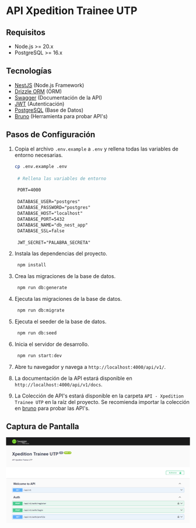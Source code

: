 # API Xpedition Trainee UTP

## Requisitos

- Node.js >= 20.x
- PostgreSQL >= 16.x

## Tecnologías

- [NestJS](https://nestjs.com) (Node.js Framework)
- [Drizzle ORM](https://orm.drizzle.team) (ORM)
- [Swagger](https://swagger.io) (Documentación de la API)
- [JWT](https://jwt.io) (Autenticación)
- [PostgreSQL](https://www.postgresql.org) (Base de Datos)
- [Bruno](https://www.usebruno.com) (Herramienta para probar API's)

## Pasos de Configuración

1. Copia el archivo `.env.example` a `.env` y rellena todas las variables de entorno necesarias.

   ```bash
   cp .env.example .env

    # Rellena las variables de entorno
   ```

   ```env
    PORT=4000

    DATABASE_USER="postgres"
    DATABASE_PASSWORD="postgres"
    DATABASE_HOST="localhost"
    DATABASE_PORT=5432
    DATABASE_NAME="db_nest_app"
    DATABASE_SSL=false

    JWT_SECRET="PALABRA_SECRETA"
   ```

2. Instala las dependencias del proyecto.

   ```bash
    npm install
   ```

3. Crea las migraciones de la base de datos.

   ```bash
    npm run db:generate
   ```

4. Ejecuta las migraciones de la base de datos.

   ```bash
    npm run db:migrate
   ```

5. Ejecuta el seeder de la base de datos.

   ```bash
    npm run db:seed
   ```

6. Inicia el servidor de desarrollo.

   ```bash
    npm run start:dev
   ```

7. Abre tu navegador y navega a `http://localhost:4000/api/v1/`.

8. La documentación de la API estará disponible en `http://localhost:4000/api/v1/docs`.

9. La Colección de API's estará disponible en la carpeta `API - Xpedition Trainee UTP` en la raíz del proyecto.
   Se recomienda importar la colección en [bruno](https://www.usebruno.com) para probar las API's.

## Captura de Pantalla

![API Xpedition Trainee UTP](image.png)
